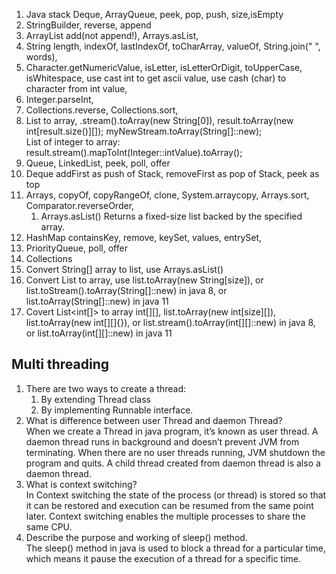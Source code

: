 1. Java stack Deque, ArrayQueue, peek, pop, push, size,isEmpty
1. StringBuilder, reverse, append
1. ArrayList add(not append!), Arrays.asList,
2. String length, indexOf, lastIndexOf, toCharArray, valueOf, String.join(" ", words),
3. Character.getNumericValue, isLetter, isLetterOrDigit, toUpperCase, isWhitespace, use cast int to get ascii value, use cash (char) to character from int value,
4. Integer.parseInt,
5. Collections.reverse, Collections.sort,
6. List to array, .stream().toArray(new String[0]), result.toArray(new int[result.size()][]); myNewStream.toArray(String[]::new);  
   List of integer to array: result.stream().mapToInt(Integer::intValue).toArray();
8. Queue, LinkedList, peek, poll, offer
9. Deque addFirst as push of Stack, removeFirst as pop of Stack, peek as top
10. Arrays, copyOf, copyRangeOf, clone, System.arraycopy, Arrays.sort, Comparator.reverseOrder,
    1. Arrays.asList() Returns a fixed-size list backed by the specified array.
12. HashMap containsKey, remove, keySet, values, entrySet,
13. PriorityQueue, poll, offer
14. Collections
   1. Convert String[] array to list, use Arrays.asList()
   2. Convert List<String> to array, use list.toArray(new String[size]), or list.toStream().toArray(String[]::new) in java 8, or list.toArray(String[]::new) in java 11
   3. Covert List<int[]> to array int[][], list.toArray(new int[size][]), list.toArray(new int[][]{}), or list.stream().toArray(int[][]::new) in java 8, or list.toArray(int[][]::new) in java 11

## Multi threading
1. There are two ways to create a thread:
   1. By extending Thread class
   1. By implementing Runnable interface.
1. What is difference between user Thread and daemon Thread?  
   When we create a Thread in java program, it’s known as user thread. A daemon thread runs in background and doesn’t prevent JVM from terminating. When there are no user threads running, JVM shutdown the program and quits. A child thread created from daemon thread is also a daemon thread.
1. What is context switching?  
   In Context switching the state of the process (or thread) is stored so that it can be restored and execution can be resumed from the same point later. Context switching enables the multiple processes to share the same CPU.
1. Describe the purpose and working of sleep() method.  
   The sleep() method in java is used to block a thread for a particular time, which means it pause the execution of a thread for a specific time. 
